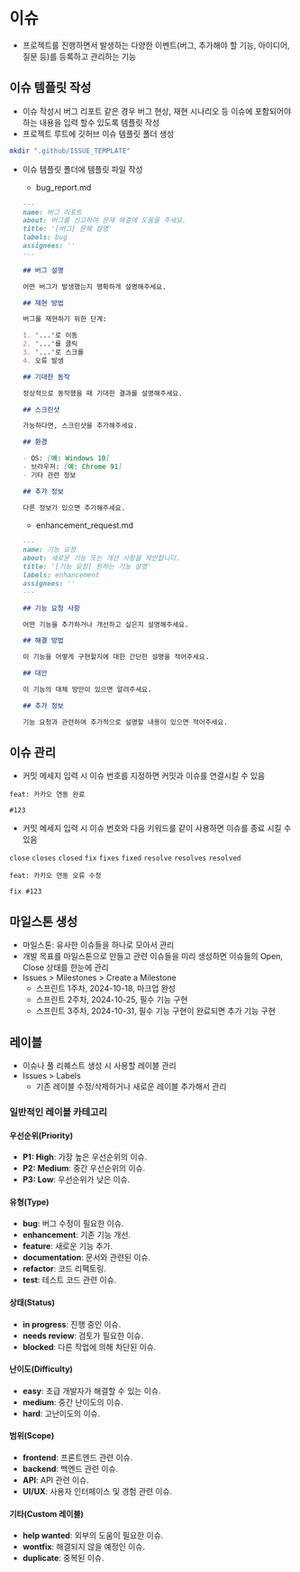 # 이슈

- 프로젝트를 진행하면서 발생하는 다양한 이벤트(버그, 추가해야 할 기능, 아이디어, 질문 등)를 등록하고 관리하는 기능

## 이슈 템플릿 작성

- 이슈 작성시 버그 리포트 같은 경우 버그 현상, 재현 시나리오 등 이슈에 포함되어야 하는 내용을 입력 할수 있도록 템플릿 작성
- 프로젝트 루트에 깃허브 이슈 템플릿 폴더 생성

```sh
mkdir ".github/ISSUE_TEMPLATE"
```

- 이슈 템플릿 폴더에 템플릿 파일 작성

  - bug_report.md

  ```md
  ---
  name: 버그 리포트
  about: 버그를 신고하여 문제 해결에 도움을 주세요.
  title: '[버그] 문제 설명'
  labels: bug
  assignees: ''
  ---

  ## 버그 설명

  어떤 버그가 발생했는지 명확하게 설명해주세요.

  ## 재현 방법

  버그를 재현하기 위한 단계:

  1. '...'로 이동
  2. '...'를 클릭
  3. '...'로 스크롤
  4. 오류 발생

  ## 기대한 동작

  정상적으로 동작했을 때 기대한 결과를 설명해주세요.

  ## 스크린샷

  가능하다면, 스크린샷을 추가해주세요.

  ## 환경

  - OS: [예: Windows 10]
  - 브라우저: [예: Chrome 91]
  - 기타 관련 정보

  ## 추가 정보

  다른 정보가 있으면 추가해주세요.
  ```

  - enhancement_request.md

  ```md
  ---
  name: 기능 요청
  about: 새로운 기능 또는 개선 사항을 제안합니다.
  title: '[기능 요청] 원하는 기능 설명'
  labels: enhancement
  assignees: ''
  ---

  ## 기능 요청 사항

  어떤 기능을 추가하거나 개선하고 싶은지 설명해주세요.

  ## 해결 방법

  이 기능을 어떻게 구현할지에 대한 간단한 설명을 적어주세요.

  ## 대안

  이 기능의 대체 방안이 있으면 알려주세요.

  ## 추가 정보

  기능 요청과 관련하여 추가적으로 설명할 내용이 있으면 적어주세요.
  ```

## 이슈 관리

- 커밋 메세지 입력 시 이슈 번호를 지정하면 커밋과 이슈를 연결시킬 수 있음

```
feat: 카카오 연동 완료

#123
```

- 커밋 메세지 입력 시 이슈 번호와 다음 키워드를 같이 사용하면 이슈를 종료 시킬 수 있음

`close`
`closes`
`closed`
`fix`
`fixes`
`fixed`
`resolve`
`resolves`
`resolved`

```
feat: 카카오 연동 오류 수정

fix #123
```

## 마일스톤 생성

- 마일스톤: 유사한 이슈들을 하나로 모아서 관리
- 개발 목표를 마일스톤으로 만들고 관련 이슈들을 미리 생성하면 이슈들의 Open, Close 상태를 한눈에 관리
- Issues > Milestones > Create a Milestone
  - 스프린트 1주차, 2024-10-18, 마크업 완성
  - 스프린트 2주차, 2024-10-25, 필수 기능 구현
  - 스프린트 3주차, 2024-10-31, 필수 기능 구현이 완료되면 추가 기능 구현

## 레이블

- 이슈나 풀 리퀘스트 생성 시 사용할 레이블 관리
- Issues > Labels
  - 기존 레이블 수정/삭제하거나 새로운 레이블 추가해서 관리

### 일반적인 레이블 카테고리

#### 우선순위(Priority)

- **P1: High**: 가장 높은 우선순위의 이슈.
- **P2: Medium**: 중간 우선순위의 이슈.
- **P3: Low**: 우선순위가 낮은 이슈.

#### 유형(Type)

- **bug**: 버그 수정이 필요한 이슈.
- **enhancement**: 기존 기능 개선.
- **feature**: 새로운 기능 추가.
- **documentation**: 문서와 관련된 이슈.
- **refactor**: 코드 리팩토링.
- **test**: 테스트 코드 관련 이슈.

#### 상태(Status)

- **in progress**: 진행 중인 이슈.
- **needs review**: 검토가 필요한 이슈.
- **blocked**: 다른 작업에 의해 차단된 이슈.

#### 난이도(Difficulty)

- **easy**: 초급 개발자가 해결할 수 있는 이슈.
- **medium**: 중간 난이도의 이슈.
- **hard**: 고난이도의 이슈.

#### 범위(Scope)

- **frontend**: 프론트엔드 관련 이슈.
- **backend**: 백엔드 관련 이슈.
- **API**: API 관련 이슈.
- **UI/UX**: 사용자 인터페이스 및 경험 관련 이슈.

#### 기타(Custom 레이블)

- **help wanted**: 외부의 도움이 필요한 이슈.
- **wontfix**: 해결되지 않을 예정인 이슈.
- **duplicate**: 중복된 이슈.
